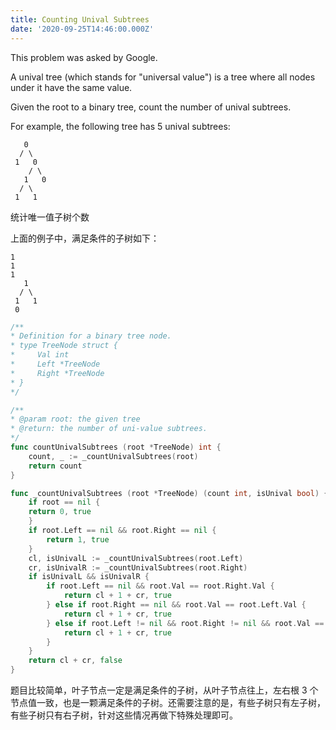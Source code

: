 ```yaml
---
title: Counting Unival Subtrees
date: '2020-09-25T14:46:00.000Z'
---
```


This problem was asked by Google.

A unival tree (which stands for "universal value") is a tree where all nodes under it have the same value.

Given the root to a binary tree, count the number of unival subtrees.

For example, the following tree has 5 unival subtrees:

```plain
   0
  / \
 1   0
    / \
   1   0
  / \
 1   1
```

统计唯一值子树个数

上面的例子中，满足条件的子树如下：

```plain
1
1
1
   1  
  / \
 1   1
 0
```
```Go
/**
* Definition for a binary tree node.
* type TreeNode struct {
*     Val int
*     Left *TreeNode
*     Right *TreeNode
* }
*/

/**
* @param root: the given tree
* @return: the number of uni-value subtrees.
*/
func countUnivalSubtrees (root *TreeNode) int {
    count, _ := _countUnivalSubtrees(root)
    return count
}

func _countUnivalSubtrees (root *TreeNode) (count int, isUnival bool) {
    if root == nil {
    return 0, true
    }
    if root.Left == nil && root.Right == nil {
        return 1, true
    }
    cl, isUnivalL := _countUnivalSubtrees(root.Left)
    cr, isUnivalR := _countUnivalSubtrees(root.Right)
    if isUnivalL && isUnivalR {
        if root.Left == nil && root.Val == root.Right.Val {
            return cl + 1 + cr, true
        } else if root.Right == nil && root.Val == root.Left.Val {
            return cl + 1 + cr, true
        } else if root.Left != nil && root.Right != nil && root.Val == root.Left.Val && root.Val == root.Right.Val {
            return cl + 1 + cr, true
        }
    }
    return cl + cr, false
}
```

题目比较简单，叶子节点一定是满足条件的子树，从叶子节点往上，左右根 3 个节点值一致，也是一颗满足条件的子树。还需要注意的是，有些子树只有左子树，有些子树只有右子树，针对这些情况再做下特殊处理即可。
